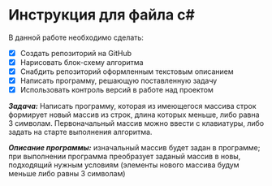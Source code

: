 # Инструкция для файла с# #


В данной работе необходимо сделать:
- [x] Создать репозиторий на GitHub
- [x] Нарисовать блок-схему алгоритма 
- [x] Снабдить репозиторий оформленным текстовым описанием 
- [x] Написать программу, решающую поставленную задачу
- [x] Использовать контроль версий в работе над проектом

*__Задача:__* Написать программу, которая из имеющегося массива строк формирует новый массив из строк, длина которых меньше, либо равна 3 символам. Первоначальный массив можно ввести с клавиатуры, либо задать на старте выполнения алгоритма.

*__Описание программы:__* изначальный массив будет задан в программе; при выполнении программа преобразует заданый массив в новы, подходящий нужным условиям (элементы нового массива будум меньше либо равны 3 символам)